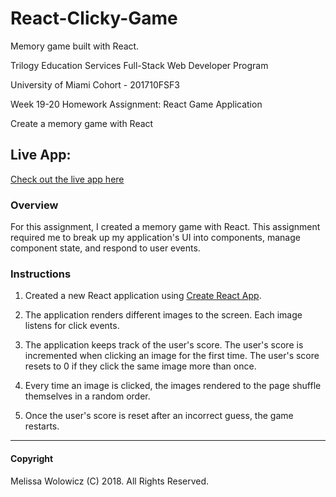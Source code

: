 # React-Clicky-Game

Memory game built with React.

Trilogy Education Services Full-Stack Web Developer Program

University of Miami Cohort - 201710FSF3

Week 19-20 Homework Assignment: React Game Application

Create a memory game with React

## Live App:

[Check out the live app here](https://react-clicky-game-mw.herokuapp.com/)

### Overview

For this assignment, I created a memory game with React. This assignment required me to break up my application's UI into components, manage component state, and respond to user events.

### Instructions

1. Created a new React application using [Create React App](https://github.com/facebookincubator/create-react-app).

2. The application renders different images to the screen. Each image listens for click events.

3. The application keeps track of the user's score. The user's score is incremented when clicking an image for the first time. The user's score resets to 0 if they click the same image more than once.

4. Every time an image is clicked, the images rendered to the page shuffle themselves in a random order.

5. Once the user's score is reset after an incorrect guess, the game restarts.


- - -

#### Copyright

Melissa Wolowicz (C) 2018. All Rights Reserved.

